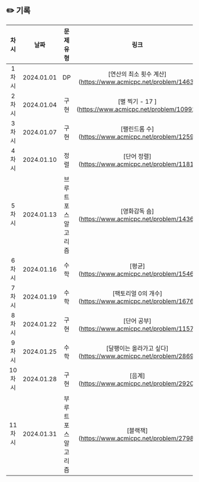 ## ✏️ 기록   

| 차시 |    날짜    | 문제유형 | 링크 | 풀이 |
|:----:|:---------:|:----:|:-----:|:----:|
| 1차시 | 2024.01.01 |  DP  | [연산의 최소 횟수 계산] (https://www.acmicpc.net/problem/1463) | [#2](https://github.com/AlgoLeadMe/AlgoLeadMe-5/pull/2)|
| 2차시 | 2024.01.04 |  구현  | [별 찍기 - 17 ] (https://www.acmicpc.net/problem/10992) | [#8](https://github.com/AlgoLeadMe/AlgoLeadMe-5/pull/8)|
| 3차시 | 2024.01.07 |  구현  | [팰린드롬 수] (https://www.acmicpc.net/problem/1259) | [#11](https://github.com/AlgoLeadMe/AlgoLeadMe-5/pull/11)|
| 4차시 | 2024.01.10 |  정렬  | [단어 정렬] (https://www.acmicpc.net/problem/1181) | [#16](https://github.com/AlgoLeadMe/AlgoLeadMe-5/pull/16)|
| 5차시 | 2024.01.13 |  브루트포스 알고리즘  | [영화감독 숌] (https://www.acmicpc.net/problem/1436) | [#18](https://github.com/AlgoLeadMe/AlgoLeadMe-5/pull/18#event-11489600325)|
| 6차시 | 2024.01.16 |  수학  | [평균] (https://www.acmicpc.net/problem/1546) | [#24](https://github.com/AlgoLeadMe/AlgoLeadMe-5/pull/24)|
| 7차시 | 2024.01.19 |  수학  | [팩토리얼 0의 개수] (https://www.acmicpc.net/problem/1676) | [#28](https://github.com/AlgoLeadMe/AlgoLeadMe-5/pull/28)|
| 8차시 | 2024.01.22 |  구현  | [단어 공부] (https://www.acmicpc.net/problem/1157) | [#31](https://github.com/AlgoLeadMe/AlgoLeadMe-5/pull/31#event-11604202172)|
| 9차시 | 2024.01.25 |  수학  | [달팽이는 올라가고 싶다] (https://www.acmicpc.net/problem/2869) | [#37](https://github.com/AlgoLeadMe/AlgoLeadMe-5/pull/37#event-11619409875)|
| 10차시 | 2024.01.28 |  구현  | [음계] (https://www.acmicpc.net/problem/2920) | [#39](https://github.com/AlgoLeadMe/AlgoLeadMe-5/pull/39#event-11655882785)|
| 11차시 | 2024.01.31 |  부루트포스 알고리즘  | [블랙잭] (https://www.acmicpc.net/problem/2798) | [#46]()|
